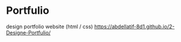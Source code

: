 # Portfulio
design portfolio website (html / css)
https://abdellatif-8d1.github.io/2-Designe-Portfulio/
